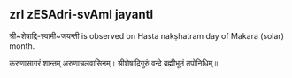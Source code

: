 ## zrI zESAdri-svAmI jayantI

श्री~शेषाद्रि-स्वामी~जयन्ती is observed on Hasta nakṣhatram day of Makara (solar) month.



करुणासागरं शान्तम् अरुणाचलवासिनम्।
श्रीशेषाद्रिगुरुं वन्दे ब्रह्मीभूतं तपोनिधिम्॥

